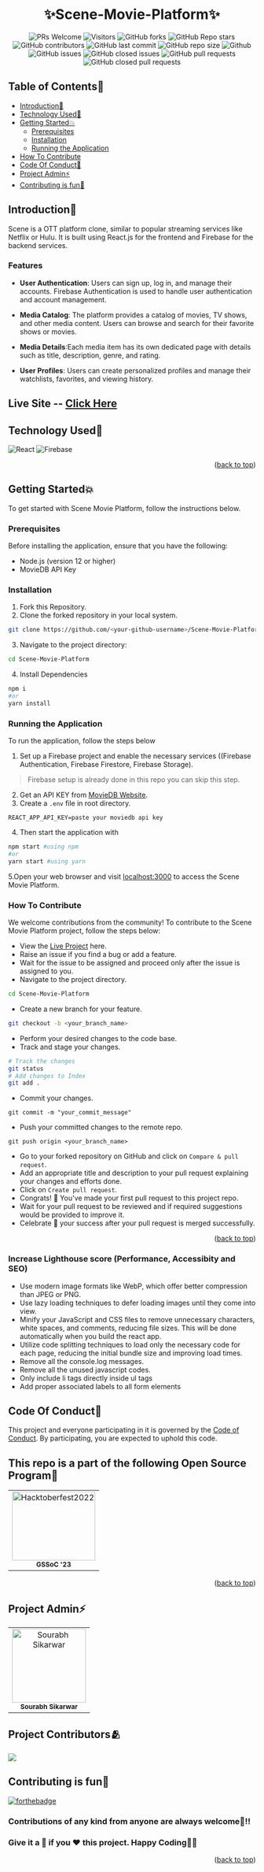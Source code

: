 
<h1 align="center">✨Scene-Movie-Platform✨</h1>

<!-------------------------- Badges------------------------------>
<div align="center">
  
![PRs Welcome](https://img.shields.io/badge/PRs-welcome-brightgreen.svg?style=for-the-badge)
![Visitors](https://api.visitorbadge.io/api/visitors?path=sourabhsikarwar%2FScene-Movie-Platform%20&countColor=%23263759&style=for-the-badge)
![GitHub forks](https://img.shields.io/github/forks/sourabhsikarwar/Scene-Movie-Platform?style=for-the-badge)
![GitHub Repo stars](https://img.shields.io/github/stars/sourabhsikarwar/Scene-Movie-Platform?style=for-the-badge)
![GitHub contributors](https://img.shields.io/github/contributors/sourabhsikarwar/Scene-Movie-Platform?style=for-the-badge)
![GitHub last commit](https://img.shields.io/github/last-commit/sourabhsikarwar/Scene-Movie-Platform?style=for-the-badge)
![GitHub repo size](https://img.shields.io/github/repo-size/sourabhsikarwar/Scene-Movie-Platform?style=for-the-badge)
![Github](https://img.shields.io/github/license/sourabhsikarwar/Scene-Movie-Platform?style=for-the-badge)
![GitHub issues](https://img.shields.io/github/issues/sourabhsikarwar/Scene-Movie-Platform?style=for-the-badge)
![GitHub closed issues](https://img.shields.io/github/issues-closed-raw/sourabhsikarwar/Scene-Movie-Platform?style=for-the-badge)
![GitHub pull requests](https://img.shields.io/github/issues-pr/sourabhsikarwar/Scene-Movie-Platform?style=for-the-badge)
![GitHub closed pull requests](https://img.shields.io/github/issues-pr-closed/sourabhsikarwar/Scene-Movie-Platform?style=for-the-badge)
  
</div>

<!-------------------------Table of Contents------------------------------>

<div id="top"></div>

## Table of Contents🧾

- [Introduction📌](#introduction)
- [Technology Used🚀](#technology-used)
- [Getting Started💥](#getting-started)
  - [Prerequisites](#prerequisites)
  - [Installation](#installation)
  - [Running the Application](#running-the-application)
- [How To Contribute](#how-to-contribute)
- [Code Of Conduct📑](#code-of-conduct)
- [Project Admin⚡](#project-admin)
- [Contributing is fun🧡](#contributing-is-fun)


<!-------------------------------------Introduction-------------------------------- -->
## Introduction📌

Scene is a OTT platform clone, similar to popular streaming services like Netflix or Hulu. It is built using React.js for the frontend and Firebase for the backend services.

### Features
 - **User Authentication**: Users can sign up, log in, and manage their accounts. Firebase Authentication is used to handle user authentication and account management.

 - **Media Catalog**: The platform provides a catalog of movies, TV shows, and other media content. Users can browse and search for their favorite shows or movies.

 - **Media Details**:Each media item has its own dedicated page with details such as title, description, genre, and rating.

 - **User Profiles**: Users can create personalized profiles and manage their watchlists, favorites, and viewing history.

## Live Site -- [Click Here](https://scene-movie-platform.vercel.app/)


<!---------------------Tech stack---------------------------- -->
<h2>Technology Used🚀</h2>
<p>
 
![React](https://img.shields.io/badge/react-%2320232a.svg?style=for-the-badge&logo=react&logoColor=%2361DAFB)
![Firebase](https://img.shields.io/badge/Firebase-039BE5?style=for-the-badge&logo=Firebase&logoColor=white)

<p align="right">(<a href="#top">back to top</a>)</p>
<!--------------------Getting Started--------------------------- -->

## Getting Started💥
To get started with Scene Movie Platform, follow the instructions below.

### Prerequisites

Before installing the application, ensure that you have the following:
- Node.js (version 12 or higher)
- MovieDB API Key

<!-- - MongoDB  -->

### Installation

1. Fork this Repository.
2. Clone the forked repository in your local system.
```bash
git clone https://github.com/<your-github-username>/Scene-Movie-Platform.git
```
3. Navigate to the project directory:
```bash
cd Scene-Movie-Platform
``` 
4. Install Dependencies
```bash
npm i
#or
yarn install
```
### Running the Application

To run the application, follow the steps below

1. Set up a Firebase project and enable the necessary services ((Firebase Authentication, Firebase Firestore, Firebase Storage).
> Firebase setup is already done in this repo you can skip this step.
2.  Get an API KEY from [MovieDB Website](http://api.themoviedb.org/).
3.  Create a `.env` file in root directory.
```.env
REACT_APP_API_KEY=paste your moviedb api key
```
4. Then start the application with
```bash
npm start #using npm 
#or
yarn start #using yarn 
```
5.Open your web browser and visit [localhost:3000](http://localhost:3000) to access the Scene Movie Platform.

### How To Contribute

We welcome contributions from the community! To contribute to the Scene Movie Platform project, follow the steps below:

- View the [Live Project](https://scene-movie-platform.vercel.app/) here.
- Raise an issue if you find a bug or add a feature.
- Wait for the issue to be assigned and proceed only after the issue is assigned to you.
- Navigate to the project directory.
```bash
cd Scene-Movie-Platform
```
- Create a new branch for your feature.
```bash
git checkout -b <your_branch_name>
```
- Perform your desired changes to the code base.
- Track and stage your changes.
```bash
# Track the changes
git status
# Add changes to Index
git add .
```
- Commit your changes.
```
git commit -m "your_commit_message"
```
- Push your committed changes to the remote repo.
```
git push origin <your_branch_name>
```
- Go to your forked repository on GitHub and click on `Compare & pull request`.
- Add an appropriate title and description to your pull request explaining your changes and efforts done.
- Click on `Create pull request`.
- Congrats! 🥳 You've made your first pull request to this project repo.
- Wait for your pull request to be reviewed and if required suggestions would be provided to improve it.
- Celebrate 🥳 your success after your pull request is merged successfully.
<p align="right">(<a href="#top">back to top</a>)</p>

### Increase Lighthouse score (Performance, Accessibity and SEO)

- Use modern image formats like WebP, which offer better compression than JPEG or PNG.
- Use lazy loading techniques to defer loading images until they come into view.
- Minify your JavaScript and CSS files to remove unnecessary characters, white spaces, and comments, reducing file sizes. This will be done automatically when you build the react app.
- Utilize code splitting techniques to load only the necessary code for each page, reducing the initial bundle size and improving load times.
- Remove all the console.log messages.
- Remove all the unused javascript codes.
- Only include li tags directly inside ul tags
- Add proper associated labels to all form elements


<!-----------------Code Of Conduct--------------------------- -->
<h2>Code Of Conduct📑</h2>

This project and everyone participating in it is governed by the [Code of Conduct](https://github.com/sourabhsikarwar/Scene-Movie-Platform/blob/master/CODE_OF_CONDUCT.md). By participating, you are expected to uphold this code.


<!-- --------------------------------------------------------------------------------------------------------------------------------------------------------- -->
<h2>This repo is a part of the following Open Source Program🥳</h2>
<table>
<tr>
<td align="center">
<a href="https://gssoc.girlscript.tech/"><img src="https://gssoc.girlscript.tech/GS_logo_White.svg" height="140px" width="100%" alt="Hacktoberfest2022"></a><br><sub><b>GSSoC '23</b></sub>
</td>
</tr>
</table>

<p align="right">(<a href="#top">back to top</a>)</p>
<!-- --------------------------------------------------------------------------------------------------------------------------------------------------------- -->
<h2>Project Admin⚡</h2>
<table>
<tr>
<td align="center">
<a href="https://github.com/sourabhsikarwar/"><img src="https://avatars.githubusercontent.com/u/85223699?v=4" height="150px" width="150px" alt="Sourabh Sikarwar"></a><br><sub><b>Sourabh Sikarwar</b></sub>
</td>
</tr>
</table>
<!-- --------------------------------------------------------------------------------------------------------------------------------------------------------- -->

<h2>Project Contributors🫂</h2>

<a href="https://github.com/sourabhsikarwar/scene-movie-platform/graphs/contributors">
  <img src="https://contrib.rocks/image?repo=sourabhsikarwar/scene-movie-platform" />

</a>
<!-- --------------------------------------------------------------------------------------------------------------------------------------------------------- -->

<h2>Contributing is fun🧡</h2>

[![forthebadge](https://forthebadge.com/images/badges/built-with-love.svg)](https://forthebadge.com)

<h3>Contributions of any kind from anyone are always welcome🌟!!</h3>
<h3>Give it a 🌟 if you ❤ this project. Happy Coding👨‍💻</h3>
<p align="right">(<a href="#top">back to top</a>)</p>
